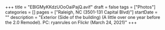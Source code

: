 +++
title = "EBlGMyKKdzUOoOaiPajQ.avif"
draft = false
tags = ["Photos"]
categories = []
pages = ["Raleigh, NC (3501-131 Capital Blvd)"]
startDate = ""
description = "Exterior (Side of the building) (A little over one year before the 2.0 Remodel). PC: ryanrules on Flickr (March 24, 2021)"
+++
